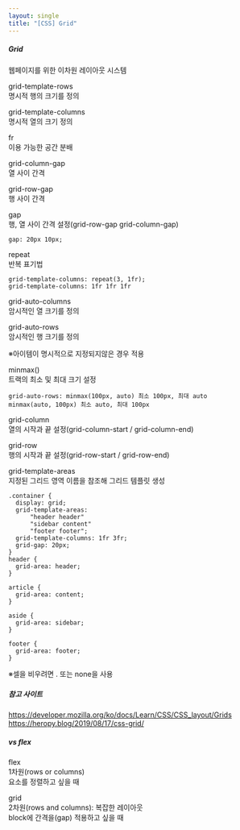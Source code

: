 ```yaml
---
layout: single
title: "[CSS] Grid"
---   
```

##### Grid   
웹페이지를 위한 이차원 레이아웃 시스템   
   
grid-template-rows   
명시적 행의 크기를 정의   
   
grid-template-columns   
명시적 열의 크기 정의   
   
fr   
이용 가능한 공간 분배   
   
grid-column-gap   
열 사이 간격  
   
grid-row-gap   
행 사이 간격   
   
gap   
행, 열 사이 간격 설정(grid-row-gap grid-column-gap)
```
gap: 20px 10px;
```
   
repeat     
반복 표기법     
```  
grid-template-columns: repeat(3, 1fr);   
grid-template-columns: 1fr 1fr 1fr   
```
   
grid-auto-columns   
암시적인 열 크기를 정의   
   
grid-auto-rows   
암시적인 행 크기를 정의   

※아이템이 명시적으로 지정되지않은 경우 적용   
   
minmax()    
트랙의 최소 및 최대 크기 설정   
```
grid-auto-rows: minmax(100px, auto) 최소 100px, 최대 auto
minmax(auto, 100px) 최소 auto, 최대 100px
```
   
grid-column   
열의 시작과 끝 설정(grid-column-start / grid-column-end)   
   
grid-row   
행의 시작과 끝 설정(grid-row-start / grid-row-end)    
     
grid-template-areas   
지정된 그리드 영역 이름을 참조해 그리드 템플릿 생성   
```
.container {
  display: grid;
  grid-template-areas:
      "header header"
      "sidebar content"
      "footer footer";
  grid-template-columns: 1fr 3fr;
  grid-gap: 20px;
}
header {
  grid-area: header;
}

article {
  grid-area: content;
}

aside {
  grid-area: sidebar;
}

footer {
  grid-area: footer;
}
```
※셀을 비우려면 . 또는 none을 사용
    
##### 참고 사이트
https://developer.mozilla.org/ko/docs/Learn/CSS/CSS_layout/Grids
https://heropy.blog/2019/08/17/css-grid/

##### vs flex    
flex   
1차원(rows or columns)    
요소를 정렬하고 싶을 때   
   
grid   
2차원(rows and columns): 복잡한 레이아웃     
block에 간격을(gap) 적용하고 싶을 때
